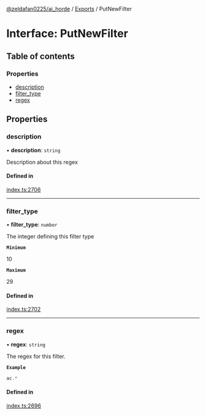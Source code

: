 [@zeldafan0225/ai_horde](../README.md) / [Exports](../modules.md) / PutNewFilter

# Interface: PutNewFilter

## Table of contents

### Properties

- [description](PutNewFilter.md#description)
- [filter\_type](PutNewFilter.md#filter_type)
- [regex](PutNewFilter.md#regex)

## Properties

### description

• **description**: `string`

Description about this regex

#### Defined in

[index.ts:2706](https://github.com/ZeldaFan0225/ai_horde/blob/89ead18/index.ts#L2706)

___

### filter\_type

• **filter\_type**: `number`

The integer defining this filter type

**`Minimum`**

10

**`Maximum`**

29

#### Defined in

[index.ts:2702](https://github.com/ZeldaFan0225/ai_horde/blob/89ead18/index.ts#L2702)

___

### regex

• **regex**: `string`

The regex for this filter.

**`Example`**

```ts
ac.*
```

#### Defined in

[index.ts:2696](https://github.com/ZeldaFan0225/ai_horde/blob/89ead18/index.ts#L2696)
